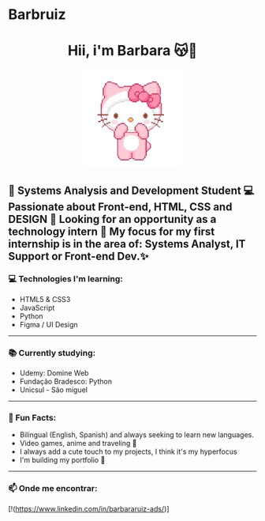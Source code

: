 # Barbruiz
<h1 align="center">Hii, i'm Barbara 😽🌸</h1>

<p align="center">
  <img src="https://github.com/Barbruiz/Barbruiz/blob/main/giphy.webp" width="200px" />
</p>

🌷 Systems Analysis and Development Student
💻 Passionate about Front-end, HTML, CSS and DESIGN
🚀 Looking for an opportunity as a technology intern
🎀 My focus for my first internship is in the area of: Systems Analyst, IT Support or Front-end Dev.✨
---

### 💻 Technologies I'm learning:
- HTML5 & CSS3 
- JavaScript 
- Python 
- Figma / UI Design
---

### 📚 Currently studying:
- Udemy: Domine Web
- Fundação Bradesco: Python
- Unicsul - São miguel
---

### 💖 Fun Facts:
- Bilingual (English, Spanish) and always seeking to learn new languages.
- Video games, anime and traveling 🎀
- I always add a cute touch to my projects, I think it's my hyperfocus
- I'm building my portfolio 💫
  

---

### 📫 Onde me encontrar:
[!(https://www.linkedin.com/in/barbararuiz-ads/)]
